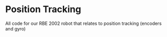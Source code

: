 # Position Tracking
All code for our RBE 2002 robot that relates to position tracking (encoders and gyro)
